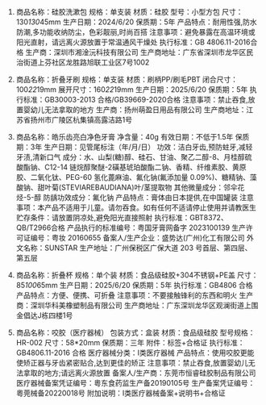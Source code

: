 1.  商品名称：硅胶洗漱包
    规格：单支装
    材质：硅胶
    型号：小型方包
    尺寸：130*130*45mm
    生产日期：2024/6/20
    保质期：5年
    产品特点：耐用性强,防水防潮,多功能收纳防尘，色彩靓丽,时尚百搭
    注意事项：避免暴露在高温环境或阳光直射，请远离火源放置于常温通风干燥处
    执行标准：GB 4806.11-2016合格
    生产商：深圳市湘淦沅科技有限公司
    生产商地址：广东省深圳市龙华区民治街道上芬社区龙胜路旭联工业区7号1002

2.  商品名称：折叠牙刷
    规格：单支装
    材质：刷柄PP/刷毛PBT
    闭合尺寸：100*22*19mm
    展开尺寸：160*22*19mm
    生产日期：2025/6/20
    保质期：5年
    执行标准：GB30003-2013 合格/GB39669-2020合格
    注意事项：禁止吞食,放置婴幼儿无法拿取的地方
    生产商：扬州萌盈日用品有限公司
    生产商地址：江苏省扬州市广陵区杭集镇高露洁路1号

3.  商品名称：皓乐齿亮白净色牙膏
    净含量：40g
    有效日期：不低于1.5年
    保质期：3年
    生产日期：见管尾标注（年/月/日）
    功效：洁白牙齿,预防蛀牙,减轻牙渍,清新口气
    成分：水、山梨(糖)醇、硅石、甘油、聚乙二醇-8、月桂醇硫酸酯钠、C12-14 链烷醇聚醚-2磺基琥珀酸酯二钠、香精、纤维素胶、黄原胶、二氧化钛、PEG-60 氢化蓖麻油、氟化钠(氟添加量 0.09%)、糖精钠、藻酸钠、甜叶菊(STEVIAREBAUDIANA)叶/茎提取物
    其他微量成分：邻伞花烃-5-醇
    防龋功效成分：氟化钠
    产品特点：膏体由日本提供,在中国罐装
    注意事项：本产品不适用于儿童。请勿吞食。如有任何不适请停止使用并请教医生
    贮存条件：请放置阴凉处,避免阳光直接照射
    执行标准：GBT8372、QB/T2966合格
    产品执行的标准编号：粤国牙膏网备字 2023100139
    生产许可证编号：粤妆 20160655
    备案人/生产企业：盛势达(广州)化工有限公司
    外文名称：SUNSTAR
    生产地址：广州保税区广保大道 203 号首层、第四层、第五层

4.  商品名称：折叠杯
    规格：单个装
    材质：食品级硅胶+304不锈钢+PE盖
    尺寸：85*100*65mm
    生产日期：2025/6/20
    保质期：5年
    执行标准：GB4806 合格
    产品特点：方便、便携、可折叠
    注意事项：不要接触锋利的东西和明火
    生产商：深圳华科美橡塑制品有限公司
    生产商地址：广东深圳龙华区观澜街道上围金倡达J栋四楼1号

5.  商品名称：咬胶（医疗器械）
    包装方式：盒装
    材质：食品级硅胶
    型号规格：HR-002
    尺寸：58*20mm
    保质期：三年
    附件：标签+合格证
    执行标准：GB4806.11-2016 合格
    医疗器械分类：I类医疗器械
    产品特点：使用咬胶更能使矫正器与牙齿紧密贴合,达到更佳的矫正
    注意事项：禁止吞食,放置婴幼儿无法拿取的地方;请远离火源放置
    备案人/生产商：东莞市恒睿硅胶制品有限公司
    医疗器械备案凭证编号：粵东食药监生产备20190105号
    生产备案凭证编号：粵莞械备20220018号
    附加说明：I类医疗器械备案+说明书+合格证
